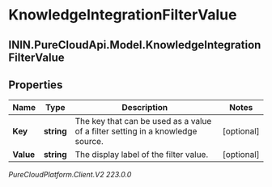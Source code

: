 # KnowledgeIntegrationFilterValue

## ININ.PureCloudApi.Model.KnowledgeIntegrationFilterValue

## Properties

|Name | Type | Description | Notes|
|------------ | ------------- | ------------- | -------------|
| **Key** | **string** | The key that can be used as a value of a filter setting in a knowledge source. | [optional] |
| **Value** | **string** | The display label of the filter value. | [optional] |



_PureCloudPlatform.Client.V2 223.0.0_
